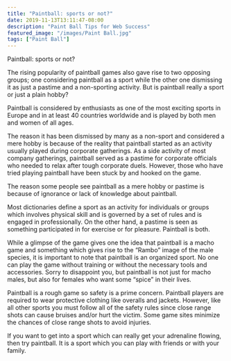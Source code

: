 ```yaml
---
title: "Paintball: sports or not?"
date: 2019-11-13T13:11:47-08:00
description: "Paint Ball Tips for Web Success"
featured_image: "/images/Paint Ball.jpg"
tags: ["Paint Ball"]
---
```


Paintball: sports or not?

The rising popularity of paintball games also gave rise to two opposing groups; one considering paintball as a sport while the other one dismissing it as just a pastime and a non-sporting activity.  But is paintball really a sport or just a plain hobby?

Paintball is considered by enthusiasts as one of the most exciting sports in Europe and in at least 40 countries worldwide and is played by both men and women of all ages.

The reason it has been dismissed by many as a non-sport and considered a mere hobby is because of the reality that paintball started as an activity usually played during corporate gatherings.  As a side activity of most company gatherings, paintball served as a pastime for corporate officials who needed to relax after tough corporate duels.  However, those who have tried playing paintball have been stuck by and hooked on the game.  

The reason some people see paintball as a mere hobby or pastime is because of ignorance or lack of knowledge about paintball.  

Most dictionaries define a sport as an activity for individuals or groups which involves physical skill and is governed by a set of rules and is engaged in professionally.  On the other hand, a pastime is seen as something participated in for exercise or for pleasure.  Paintball is both.

While a glimpse of the game gives one the idea that paintball is a macho game and something which gives rise to the “Rambo” image of the male species, it is important to note that paintball is an organized sport.  No one can play the game without training or without the necessary tools and accessories.  Sorry to disappoint you, but paintball is not just for macho males, but also for females who want some “spice” in their lives.

Paintball is a rough game so safety is a prime concern.  Paintball players are required to wear protective clothing like overalls and jackets.  However, like all other sports you must follow all of the safety rules since close range shots can cause bruises and/or hurt the victim.  Some game sites minimize the chances of close range shots to avoid injuries.

If you want to get into a sport which can really get your adrenaline flowing, then try paintball. It is a sport which you can play with friends or with your family.

 










